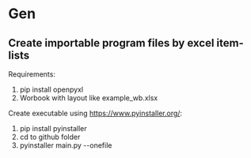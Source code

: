 # Gen
## Create importable program files by excel item-lists

Requirements:
1. pip install openpyxl
2. Worbook with layout like example_wb.xlsx


Create executable using https://www.pyinstaller.org/:
1. pip install pyinstaller
2. cd to github folder
3. pyinstaller main.py --onefile
